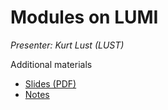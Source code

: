 # Modules on LUMI

*Presenter: Kurt Lust (LUST)*

<!--
<video src="https://462000265.lumidata.eu/1day-20240208/recordings/03_Modules_on_LUMI.mp4" controls="controls">
</video>
-->

Additional materials

-   [Slides (PDF)](https://462000265.lumidata.eu/1day-20240208/files/LUMI-1day-20240208-03-modules.pdf)
-   [Notes](03_Modules.md)
